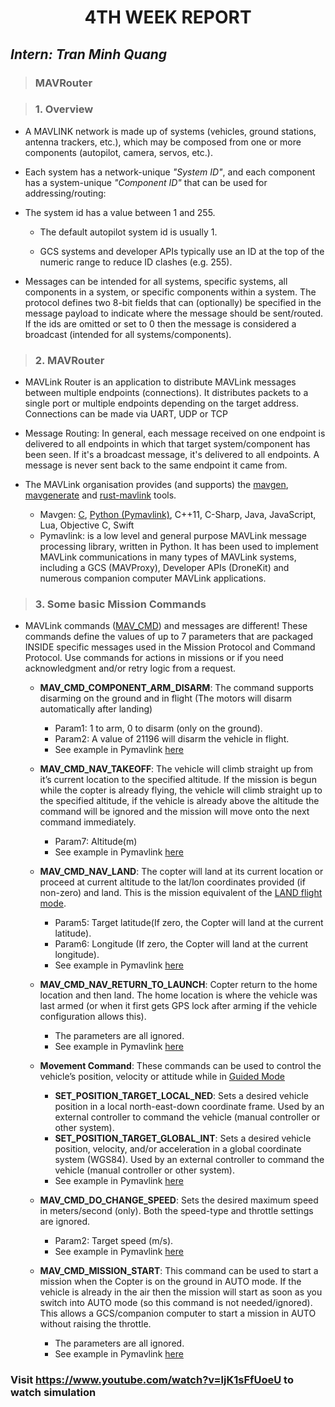 <h1 align="center"> 4TH WEEK REPORT </h1> 

## ***Intern: Tran Minh Quang***

> ### **MAVRouter**

> ### **1. Overview**

- A MAVLINK network is made up of systems (vehicles, ground stations, antenna trackers, etc.), which may be composed from one or more components (autopilot, camera, servos, etc.).

- Each system has a network-unique *"System ID"*, and each component has a system-unique *"Component ID"* that can be used for addressing/routing:

- The system id has a value between 1 and 255.

  - The default autopilot system id is usually 1. 

  - GCS systems and developer APIs typically use an ID at the top of the numeric range to reduce ID clashes (e.g. 255). 

- Messages can be intended for all systems, specific systems, all components in a system, or specific components within a system. The protocol defines two 8-bit fields that can (optionally) be specified in the message payload to indicate where the message should be sent/routed. If the ids are omitted or set to 0 then the message is considered a broadcast (intended for all systems/components).
  
> ### **2. MAVRouter**

- MAVLink Router is an application to distribute MAVLink messages between multiple endpoints (connections). It distributes packets to a single port or multiple endpoints depending on the target address. Connections can be made via UART, UDP or TCP

- Message Routing: In general, each message received on one endpoint is delivered to all endpoints in which that target system/component has been seen. If it's a broadcast message, it's delivered to all endpoints. A message is never sent back to the same endpoint it came from.

- The MAVLink organisation provides (and supports) the [mavgen](http://mavlink.io/en/getting_started/generate_libraries.html#mavgen), [mavgenerate](http://mavlink.io/en/getting_started/generate_libraries.html#mavgenerate) and [rust-mavlink](https://github.com/mavlink/rust-mavlink) tools.

  - Mavgen: [C](http://mavlink.io/en/mavgen_c/), [Python (Pymavlink)](http://mavlink.io/en/mavgen_python/), C++11, C-Sharp, Java, JavaScript, Lua, Objective C, Swift
  - Pymavlink: is a low level and general purpose MAVLink message processing library, written in Python. It has been used to implement MAVLink communications in many types of MAVLink systems, including a GCS (MAVProxy), Developer APIs (DroneKit) and numerous companion computer MAVLink applications.

> ### **3. Some basic Mission Commands**

- MAVLink commands ([MAV_CMD](https://mavlink.io/en/messages/common.html#MAV_CMD)) and messages are different! These commands define the values of up to 7 parameters that are packaged INSIDE specific messages used in the Mission Protocol and Command Protocol. Use commands for actions in missions or if you need acknowledgment and/or retry logic from a request. 

  - **MAV_CMD_COMPONENT_ARM_DISARM**: The command supports disarming on the ground and in flight (The motors will disarm automatically after landing) 
    - Param1: 1 to arm, 0 to disarm (only on the ground).
    - Param2: A value of 21196 will disarm the vehicle in flight.
    - See example in Pymavlink  [here](https://github.com/TraanQuang1509/RTR/blob/main/Report/Mavlink%20example/arm.py)

  - **MAV_CMD_NAV_TAKEOFF**: The vehicle will climb straight up from it’s current location to the specified altitude. If the mission is begun while the copter is already flying, the vehicle will climb straight up to the specified altitude, if the vehicle is already above the altitude the command will be ignored and the mission will move onto the next command immediately.
    - Param7: Altitude(m)
    - See example in Pymavlink [here](https://github.com/TraanQuang1509/RTR/blob/main/Report/Mavlink%20example/takeoff.py)

  - **MAV_CMD_NAV_LAND**: The copter will land at its current location or proceed at current altitude to the lat/lon coordinates provided (if non-zero) and land. This is the mission equivalent of the [LAND flight mode](https://ardupilot.org/copter/docs/land-mode.html#land-mode).
    - Param5: Target latitude(If zero, the Copter will land at the current latitude).
    - Param6: Longitude (If zero, the Copter will land at the current longitude).
    - See example in Pymavlink [here](https://github.com/TraanQuang1509/RTR/blob/main/Report/Mavlink%20example/land.py)

  - **MAV_CMD_NAV_RETURN_TO_LAUNCH**: Copter return to the home location and then land. The home location is where the vehicle was last armed (or when it first gets GPS lock after arming if the vehicle configuration allows this).
    - The parameters are all ignored.
    - See example in Pymavlink [here](https://github.com/TraanQuang1509/RTR/blob/main/Report/Mavlink%20example/home.py)

  - **Movement Command**: These commands can be used to control the vehicle’s position, velocity or attitude while in [Guided Mode](https://ardupilot.org/copter/docs/ac2_guidedmode.html#ac2-guidedmode)
    - **SET_POSITION_TARGET_LOCAL_NED**: Sets a desired vehicle position in a local north-east-down coordinate frame. Used by an external controller to command the vehicle (manual controller or other system).
    - **SET_POSITION_TARGET_GLOBAL_INT**: Sets a desired vehicle position, velocity, and/or acceleration in a global coordinate system (WGS84). Used by an external controller to command the vehicle (manual controller or other system).
    - See example in Pymavlink [here](https://github.com/TraanQuang1509/RTR/blob/main/Report/Mavlink%20example/move.py)

  - **MAV_CMD_DO_CHANGE_SPEED**: Sets the desired maximum speed in meters/second (only). Both the speed-type and throttle settings are ignored.
    - Param2: Target speed (m/s).
    - See example in Pymavlink [here](https://github.com/TraanQuang1509/RTR/blob/main/Report/Mavlink%20example/speed.py)

  - **MAV_CMD_MISSION_START**: This command can be used to start a mission when the Copter is on the ground in AUTO mode. If the vehicle is already in the air then the mission will start as soon as you switch into AUTO mode (so this command is not needed/ignored). This allows a GCS/companion computer to start a mission in AUTO without raising the throttle.
    - The parameters are all ignored.
    - See example in Pymavlink [here](https://github.com/TraanQuang1509/RTR/blob/main/Report/Mavlink%20example/mission.py)

### Visit https://www.youtube.com/watch?v=ljK1sFfUoeU to watch simulation